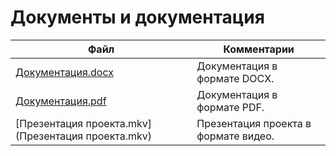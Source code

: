 # Документы и документация

| Файл                                              | Комментарии                                    |
| ------------------------------------------------- | ---------------------------------------------- |
| [Документация.docx](Документация.docx)            | Документация в формате DOCX.                   |
| [Документация.pdf](Документация.pdf)              | Документация в формате PDF.                    |
| [Презентация проекта.mkv](Презентация проекта.mkv)| Презентация проекта в формате видео.           |
